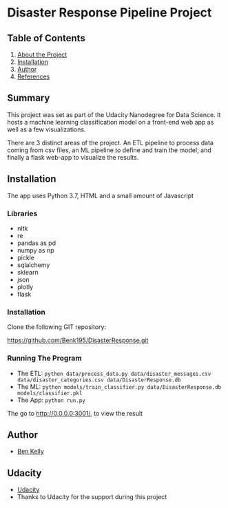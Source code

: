 # Disaster Response Pipeline Project

## Table of Contents
1. [About the Project](#about)
2. [Installation](#installation)
3. [Author](#author)
5. [References](#ref)

<a name="about"></a>
## Summary

This project was set as part of the Udacity Nanodegree for Data Science. It hosts a machine learning classification model on a front-end web app as well as a few visualizations.

There are 3 distinct areas of the project. An ETL pipeline to process data coming from csv files, an ML pipeline to define and train the model; and finally a flask web-app to visualize the results.

<a name="installation"></a>
## Installation
The app uses Python 3.7, HTML and a small amount of Javascript

### Libraries
* nltk
* re
* pandas as pd
* numpy as np
* pickle
* sqlalchemy
* sklearn
* json
* plotly
* flask


### Installation
Clone the following GIT repository:

https://github.com/Benk195/DisasterResponse.git

### Running The Program

 - The ETL:
       `python data/process_data.py data/disaster_messages.csv data/disaster_categories.csv data/DisasterResponse.db`
 - The ML:
       `python models/train_classifier.py data/DisasterResponse.db models/classifier.pkl`
 - The App:
       `python run.py`

The go to http://0.0.0.0:3001/, to view the result

<a name="author"></a>
## Author

 - [Ben Kelly](https://github.com/Benk195)

<a name="ref"></a>
## Udacity

 - [Udacity](https://www.udacity.com/)
 - Thanks to Udacity for the support during this project
